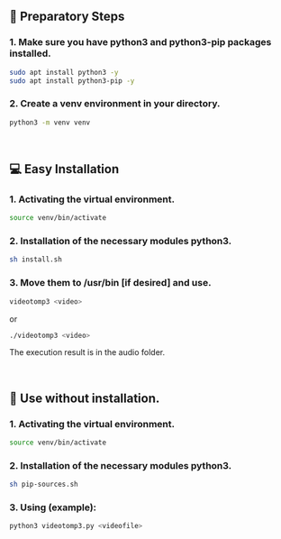 ## 📄 Preparatory Steps

### 1. Make sure you have python3 and python3-pip packages installed.

```bash
sudo apt install python3 -y
sudo apt install python3-pip -y
```

### 2. Create a venv environment in your directory.

```bash 
python3 -m venv venv
```

<br />

## 💻 Easy Installation

### 1. Activating the virtual environment.
```bash
source venv/bin/activate
```

### 2. Installation of the necessary modules python3.
```bash
sh install.sh
```

### 3. Move them to /usr/bin [if desired] and use.
```bash
videotomp3 <video>
```

or 

```bash
./videotomp3 <video>
```

The execution result is in the audio folder.

<br />

## 📖 Use without installation.

### 1. Activating the virtual environment.
```bash
source venv/bin/activate
```

### 2. Installation of the necessary modules python3.
```bash
sh pip-sources.sh
```

### 3. Using (example):
```python
python3 videotomp3.py <videofile>
```

